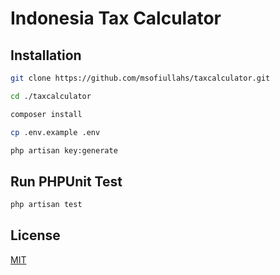 # Indonesia Tax Calculator

## Installation

```bash
git clone https://github.com/msofiullahs/taxcalculator.git
```

```bash
cd ./taxcalculator
```

```bash
composer install
```

```bash
cp .env.example .env
```

```bash
php artisan key:generate
```

## Run PHPUnit Test

```bash
php artisan test
```

## License
[MIT](https://choosealicense.com/licenses/mit/)
